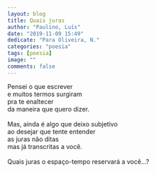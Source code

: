 ```yaml
---
layout: blog
title: Quais juras
author: "Paulino, Luís"
date: "2019-11-09 15:49"
dedicate: "Para Oliveira, N."
categories: "poesia"
tags: [poesia]
image: ""
comments: false
---
```


Pensei o que escrever\
e muitos termos surgiram\
pra te enaltecer\
da maneira que quero dizer.\
\
Mas, ainda é algo que deixo subjetivo\
ao desejar que tente entender\
as juras não ditas\
mas já transcritas a você.\
\
Quais juras o espaço-tempo reservará a você...?
